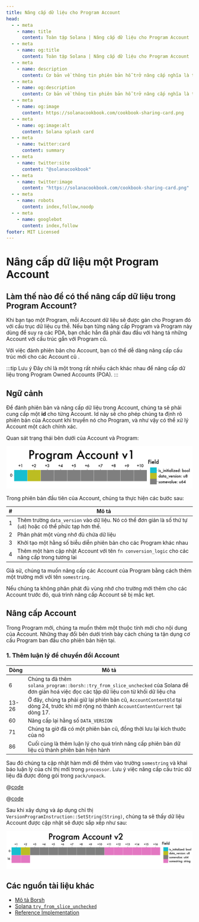 ```yaml
---
title: Nâng cấp dữ liệu cho Program Account
head:
  - - meta
    - name: title
      content: Toàn tập Solana | Nâng cấp dữ liệu cho Program Account
  - - meta
    - name: og:title
      content: Toàn tập Solana | Nâng cấp dữ liệu cho Program Account
  - - meta
    - name: description
      content: Cơ bản về thông tin phiên bản hỗ trở nâng cấp nghĩa là tạo ra những tham chiếu độc lập cho từng tập dữ liệu. Tham chiếu này có thể là một câu truy vấn, một mã định danh, hay thường hơn là ngày tháng. Chi tiết về Nâng cấp dữ liệu cho Program Account và các khái niệm cơn bản khác trong Toàn tập Solana.
  - - meta
    - name: og:description
      content: Cơ bản về thông tin phiên bản hỗ trở nâng cấp nghĩa là tạo ra những tham chiếu độc lập cho từng tập dữ liệu. Tham chiếu này có thể là một câu truy vấn, một mã định danh, hay thường hơn là ngày tháng. Chi tiết về Nâng cấp dữ liệu cho Program Account và các khái niệm cơn bản khác trong Toàn tập Solana.
  - - meta
    - name: og:image
      content: https://solanacookbook.com/cookbook-sharing-card.png
  - - meta
    - name: og:image:alt
      content: Solana splash card
  - - meta
    - name: twitter:card
      content: summary
  - - meta
    - name: twitter:site
      content: "@solanacookbook"
  - - meta
    - name: twitter:image
      content: "https://solanacookbook.com/cookbook-sharing-card.png"
  - - meta
    - name: robots
      content: index,follow,noodp
  - - meta
    - name: googlebot
      content: index,follow
footer: MIT Licensed
---
```


# Nâng cấp dữ liệu một Program Account

## Làm thế nào để có thể nâng cấp dữ liệu trong Program Account?

Khi bạn tạo một Program, mỗi Account dữ liệu sẽ được gán cho Program đó với cấu trục dữ liệu cụ thể. Nếu bạn từng nâng cấp Program và Program này dùng để suy ra các PDA, bạn chắc hẳn đã phải đau đầu với hàng tá những Account với cấu trúc gắn với Program cũ.

Với việc đánh phiên bản cho Account, bạn có thể dễ dàng nâng cấp cấu trúc mới cho các Account cũ .

:::tip Lưu ý
Đây chỉ là một trong rất nhiều cách khác nhau để nâng cấp dữ liệu trong Program Owned Accounts (POA).
:::

## Ngữ cảnh

Để đánh phiên bản và nâng cấp dữ liệu trong Account, chúng ta sẽ phải cung cấp một **id** cho từng Account. Id này sẽ cho phép chúng ta định rõ phiên bản của Account khi truyền nó cho Program, và như vậy có thể xử lý Account một cách chính xác.

Quan sát trạng thái bên dưới của Account và Program:

<img src="./data-migration/pav1.png" alt="Program Account v1">

<SolanaCodeGroup>
  <SolanaCodeGroupItem title="Account" active>

  <template v-slot:default>

@[code](@/code/data-migration/account-v0.en.rs)

  </template>

  <template v-slot:preview>

@[code](@/code/data-migration/account-v0.preview.en.rs)

  </template>

  </SolanaCodeGroupItem>

<SolanaCodeGroupItem title="Instruction" active>

  <template v-slot:default>

@[code](@/code/data-migration/rust.instruction.en.rs)

  </template>

  <template v-slot:preview>

@[code](@/code/data-migration/rust.instruction.preview.en.rs)

  </template>

  </SolanaCodeGroupItem>

<SolanaCodeGroupItem title="Processor" active>

  <template v-slot:default>

@[code](@/code/data-migration/rust.processor.en.rs)

  </template>

  <template v-slot:preview>

@[code](@/code/data-migration/rust.processor.preview.en.rs)

  </template>

  </SolanaCodeGroupItem>

</SolanaCodeGroup>

Trong phiên bản đầu tiên của Account, chúng ta thực hiện các bước sau:

| # | Mô tả |
| - | - |
|1| Thêm trường `data_version` vào dữ liệu. Nó có thể đơn giản là số thứ tự (`u8`) hoặc có thể phức tạp hơn thế.
|2| Phân phát một vùng nhớ đủ chứa dữ liệu
|3| Khởi tạo một hằng số biễu diễn phiên bản cho các Program khác nhau
|4| Thêm một hàm cập nhật Account với tên `fn conversion_logic` cho các nâng cấp trong tương lai

Giả sử, chúng ta muốn nâng cấp các Account của Program bằng cách thêm một trường mới với tên `somestring`.

Nếu chúng ta không phân phát đủ vùng nhớ cho trường mới thêm cho các Account trước đó, quá trình nâng cấp Account sẽ bị mắc kẹt.

## Nâng cấp Account

Trong Program mới, chúng ta muốn thêm một thuộc tính mới cho nội dung của Account. Những thay đổi bên dưới trình bày cách chúng ta tận dụng cơ cấu Program ban đầu cho phiên bản hiện tại.

### 1. Thêm luận lý để chuyển đổi Account

<SolanaCodeGroup>
  <SolanaCodeGroupItem title="Account">

  <template v-slot:default>

@[code](@/code/data-migration/account-v1.en.rs)

  </template>

  <template v-slot:preview>

@[code](@/code/data-migration/account-v1.preview.en.rs)

  </template>

  </SolanaCodeGroupItem>
</SolanaCodeGroup>

| Dòng | Mô tả |
| ------- | - |
| 6 | Chúng ta đã thêm `solana_program::borsh::try_from_slice_unchecked` của Solana để đơn giản hoá việc đọc các tập dữ liệu con từ khối dữ liệu cha
| 13-26| Ở đây, chúng ta phải giữ lại phiên bản cũ, `AccountContentOld` tại dòng 24, trước khi mở rộng nó thành `AccountContentCurrent` tại dòng 17.
| 60 | Nâng cấp lại hằng số `DATA_VERSION`
| 71 | Chúng ta giờ đã có một phiên bản cũ, đồng thời lưu lại kích thước của nó
| 86 | Cuối cùng là thêm luận lý cho quá trình nâng cấp phiên bản dữ liệu cũ thành phiên bản hiện hành

Sau đó chúng ta cập nhật hàm mới để thêm vào trường `somestring` và khai báo luận lý của chỉ thị mới trong `processor`. Lưu ý việc nâng cấp cấu trúc dữ liệu đã được đóng gói trong `pack/unpack`.

<CodeGroup>
  <CodeGroupItem title="Instruction">

@[code](@/code/data-migration/rust.instruction1.en.rs)

  </CodeGroupItem>

  <CodeGroupItem title="Processor">

@[code](@/code/data-migration/rust.processor1.en.rs)

  </CodeGroupItem>
</CodeGroup>

Sau khi xây dựng và áp dụng chỉ thị `VersionProgramInstruction::SetString(String)`, chúng ta sẽ thấy dữ liệu Account được cập nhật sẽ được sắp xếp như sau:

<img src="./data-migration/pav2.png" alt="Program Account v2">

## <a name="resources"></a> Các nguồn tài liệu khác

* [Mô tả Borsh](https://borsh.io/)
* [Solana `try_from_slice_unchecked`](https://github.com/solana-labs/solana/blob/master/sdk/program/src/borsh.rs#L67)
* [Reference Implementation](https://github.com/FrankC01/versioning-solana)